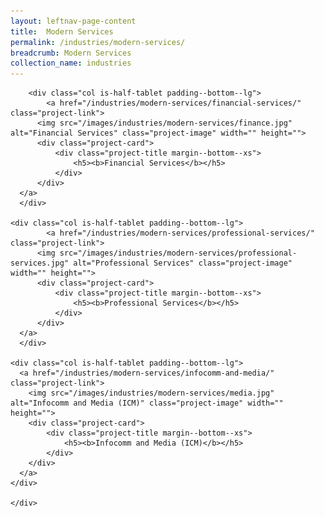 ```yaml
---
layout: leftnav-page-content
title:  Modern Services
permalink: /industries/modern-services/
breadcrumb: Modern Services
collection_name: industries
---
```


<div>
	<div class="row is-multiline">

		<div class="col is-half-tablet padding--bottom--lg">
			<a href="/industries/modern-services/financial-services/" class="project-link">
	      <img src="/images/industries/modern-services/finance.jpg" alt="Financial Services" class="project-image" width="" height="">
	      <div class="project-card">
	          <div class="project-title margin--bottom--xs">
	              <h5><b>Financial Services</b></h5>
	          </div>
	      </div>
      </a>
	  </div>

    <div class="col is-half-tablet padding--bottom--lg">
			<a href="/industries/modern-services/professional-services/" class="project-link">
	      <img src="/images/industries/modern-services/professional-services.jpg" alt="Professional Services" class="project-image" width="" height="">
	      <div class="project-card">
	          <div class="project-title margin--bottom--xs">
	              <h5><b>Professional Services</b></h5>
	          </div>
	      </div>
      </a>
	  </div>

    <div class="col is-half-tablet padding--bottom--lg">
      <a href="/industries/modern-services/infocomm-and-media/" class="project-link">
        <img src="/images/industries/modern-services/media.jpg" alt="Infocomm and Media (ICM)" class="project-image" width="" height="">
        <div class="project-card">
            <div class="project-title margin--bottom--xs">
                <h5><b>Infocomm and Media (ICM)</b></h5>
            </div>
        </div>
      </a>
    </div>

    </div>
</div>
